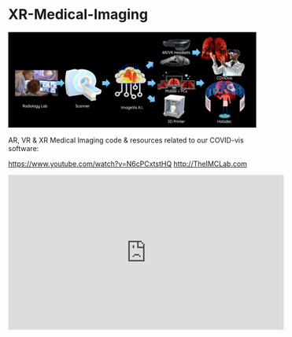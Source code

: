 # XR-Medical-Imaging

<img src="https://github.com/imclab/XR-Medical-Imaging/blob/main/COVIDvis-diagram-final.jpg">

AR, VR & XR Medical Imaging code & resources related to our COVID-vis software: 

https://www.youtube.com/watch?v=N6cPCxtstHQ
http://TheIMCLab.com

<iframe width="560" height="315" src="https://www.youtube.com/embed/N6cPCxtstHQ" frameborder="0" allow="accelerometer; autoplay; clipboard-write; encrypted-media; gyroscope; picture-in-picture" allowfullscreen></iframe>
